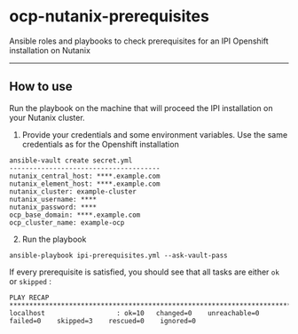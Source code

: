 # ocp-nutanix-prerequisites
Ansible roles and playbooks to check prerequisites for an IPI Openshift installation on Nutanix

----

## How to use

Run the playbook on the machine that will proceed the IPI installation on your Nutanix cluster.

1. Provide your credentials and some environment variables. Use the same credentials as for the Openshift installation

```text
ansible-vault create secret.yml
--------------------------------------
nutanix_central_host: ****.example.com
nutanix_element_host: ****.example.com
nutanix_cluster: example-cluster
nutanix_username: ****
nutanix_password: ****
ocp_base_domain: ****.example.com
ocp_cluster_name: example-ocp
```

2. Run the playbook

`ansible-playbook ipi-prerequisites.yml --ask-vault-pass`

If every prerequisite is satisfied, you should see that all tasks are either `ok` or `skipped` :

```text
PLAY RECAP ***********************************************************************************************************************************************
localhost                  : ok=10   changed=0    unreachable=0    failed=0    skipped=3    rescued=0    ignored=0
```